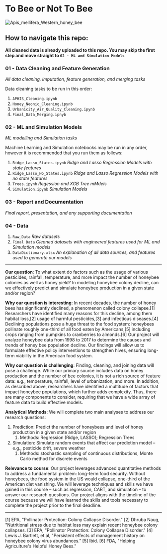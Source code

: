 # To Bee or Not To Bee

![Apis_mellifera_Western_honey_bee](https://user-images.githubusercontent.com/13319538/206924122-beefe2c5-5185-4278-93f0-52ddfaaee572.jpg)


## How to navigate this repo:
**All cleaned data is already uploaded to this repo. You may skip the first step and move straight to `02 - ML and Simulation Models`**

### 01 - Data Cleaning and Feature Generation
*All data cleaning, imputation, feature generation, and merging tasks*

Data cleaning tasks to be run in this order:
   1. `APHIS_Cleaning.ipynb`
   2. `Honey_Neonic_Cleaning.ipynb`
   3. `Urbanicity_Air_Quality_Cleaning.ipynb`
   4. `Final_Data_Merging.ipnyb`

### 02 - ML and Simulation Models
*ML modelling and Simulation tasks*

Machine Learning and Simulation notebooks may be run in any order, however it is recommended that you run them as follows:
   1. `Ridge_Lasso_States.ipynb` *Ridge and Lasso Regression Models with state features*
   2. `Ridge_Lasso_No_States.ipynb` *Ridge and Lasso Regression Models with no state features*
   3. `Trees.ipynb` *Regession and XGB Tree mMdels*
   4. `Simulation.ipynb` *Simulation Models*

### 03 - Report and Documentation
*Final report, presentation, and any supporting documentation*

### 04 - Data
   1. `Raw_Data` *Raw datasets*
   2. `Final Data` *Cleaned datasets with engineered features used for ML and Simulation models*
   3. `DataDictionary.xlsx` *An explanation of all data sources, and features used to generate our models*

---
**Our question**: To what extent do factors such as the usage of various pesticides, rainfall, temperature, and more impact the number of honeybee colonies as well as honey yield? In modeling honeybee colony decline, can we effectively predict and simulate honeybee production in a given state and/or region? 


**Why our question is interesting**: In recent decades, the number of honey bees has significantly declined, a phenomenon called colony collapse.[1] Researchers have identified many reasons for this decline, among them habitat loss,[2] usage of harmful pesticides,[3] and infectious diseases.[4] Declining populations pose a huge threat to the food system: honeybees pollinate roughly one-third of all food eaten by Americans,[5] including crops ranging from pumpkins to cranberries to almonds.[6] Our project will analyze honeybee data from 1998 to 2017 to determine the causes and trends of honey bee population decline. Our findings will allow us to formulate effective policy interventions to strengthen hives, ensuring long-term viability in the American food system. 


**Why our question is challenging**: Finding, cleaning, and joining data will pose a challenge. While our primary source includes data on honey production and the number of bee colonies, it is not a rich source of feature data: e.g., temperature, rainfall, level of urbanization, and more. In addition, as described above, researchers have identified a multitude of factors that impact honeybee populations, which further adds complexity. Thus, there are many components to consider, requiring that we have a wide array of feature data to build effective models.


**Analytical Methods**: We will complete two main analyses to address our research questions: 
1. Prediction: Predict the number of honeybees and level of honey production in a given state and/or region
   1. Methods: Regression (Ridge, LASSO); Regression Trees
2. Simulation: Simulate random events that affect our prediction model – e.g., pesticide drift, severe weather
   1. Methods: stochastic sampling of continuous distributions, Monte Carlo method for discrete events

	
**Relevance to course**: Our project leverages advanced quantitative methods to address a fundamental problem: long-term food security. Without honeybees, the food system in the US would collapse, one-third of the American diet vanishing. We will leverage techniques and skills we have gained in this course – such as regression, CART, and simulation – to answer our research questions. Our project aligns with the timeline of the course because we will have learned the skills and tools necessary to complete the project prior to the final deadline.
________________
[1] EPA, "Pollinator Protection: Colony Collapse Disorder." 
[2] Dhruba Naug, "Nutritional stress due to habitat loss may explain recent honeybee colony collapses.
[3] EPA, "Pollinator Protection: Colony Collapse Disorder." 
[4] Lewis J. Bartlett, et al, "Persistent effects of management history on honeybee colony virus abundances.”
[5] Ibid. 
[6] FDA, "Helping Agriculture's Helpful Honey Bees."
